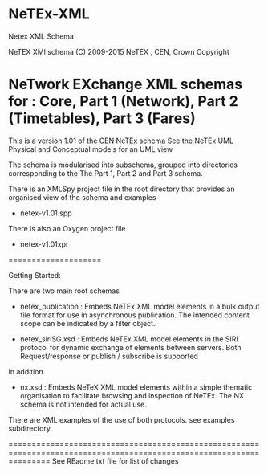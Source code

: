 NeTEx-XML
=========

Netex XML Schema 

NeTEX XMl schema
(C) 2009-2015  NeTEX , CEN, Crown Copyright
        
NeTwork EXchange  XML schemas for : Core, Part 1 (Network),  Part 2 (Timetables), Part 3 (Fares)
================================================

This is a version 1.01  of the CEN NeTEx schema
See the NeTEx UML Physical and Conceptual models for an UML view

The schema is modularised into subschema, grouped into directories  corresponding to the  The Part 1,  Part 2 and Part 3
schema. 

There is an XMLSpy project file in the root directory  that provides an organised view  of the schema and examples
    
  - netex-v1.01.spp 
  
There is also an Oxygen project file

   - netex-v1.01xpr

====================

Getting Started:
  
There are two main root schemas

  - netex_publication : Embeds NeTEx XML model elements in a bulk output file format for use in asynchronous publication. The intended content scope can be indicated by a filter object. 

  - netex_siriSG.xsd : Embeds NeTEx XML model elements in the SIRI protocol  for dynamic exchange of elements between servers. Both Request/response or publish / subscribe is supported

In addition

  - nx.xsd : Embeds NeTeX XML model elements within a simple thematic organisation to facilitate browsing and inspection of NeTEx. 
    The NX schema is not intended for actual use. 

There are XML examples  of the use of both protocols. see examples subdirectory.

   
=====================================================================================================================
    See REadme.txt file for list of  changes
 

